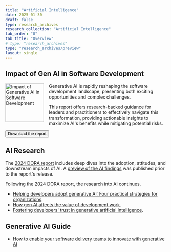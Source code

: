 ```yaml
---
title: "Artificial Intelligence"
date: 2025-01-30
draft: false
type: research_archives
research_collection: "Artificial Intelligence"
tab_order: "0"
tab_title: "Overview"
# type: "research_archives"
type: "research_archives/preview"
layout: single
---
```


## Impact of Gen AI in Software Development
<a href="https://cloud.google.com/resources/content/dora-impact-of-gen-ai-software-development" target="_blank"><img src="/research/ai/gen-ai-report/dora-impact-of-generative-ai-in-software-development-report.png" width="120em" style="float:left; margin-right: 1rem;" alt="Impact of Generative AI in Software Development"></a>

Generative AI is rapidly reshaping the software development landscape, presenting both exciting opportunities and complex challenges.

This report offers research-backed guidance for leaders and practitioners to effectively navigate this transformation, providing actionable insights to maximize AI's benefits while mitigating potential risks.

<a href="https://cloud.google.com/resources/content/dora-impact-of-gen-ai-software-development" target="_blank"><button class="secondary">Download the report</button></a>

## AI Research

The [2024 DORA report](/research/2024/dora-report/) includes deep dives into the adoption, attitudes, and downstream impacts of AI. A [preview of the AI findings](/research/2024/ai-preview) was published prior to the report's release.

Following the 2024 DORA report, the research into AI continues.

* [Helping developers adopt generative AI: Four practical strategies for organizations](/research/ai/adopt-gen-ai).
* [How gen AI affects the value of development work](/research/ai/value-of-development-work/).
* [Fostering developers' trust in generative artificial intelligence](/research/ai/trust-in-ai/).

## Generative AI Guide

* [How to enable your software delivery teams to innovate with generative AI](/guides/how-to-innovate-with-generative-ai/)
